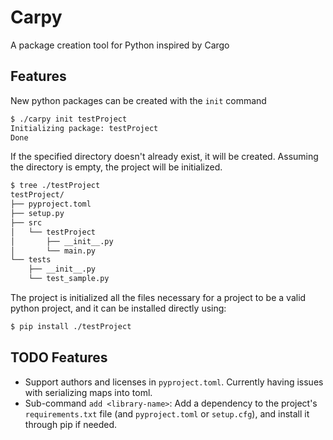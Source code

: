 # Carpy

A package creation tool for Python inspired by Cargo

## Features

New python packages can be created with the `init` command

```bash
$ ./carpy init testProject
Initializing package: testProject
Done
```

If the specified directory doesn't already exist, it will be created. Assuming the directory is empty, the project will be initialized.

```bash
$ tree ./testProject
testProject/
├── pyproject.toml
├── setup.py
├── src
│   └── testProject
│       ├── __init__.py
│       └── main.py
└── tests
    ├── __init__.py
    └── test_sample.py
```

The project is initialized all the files necessary for a project to be a valid python project, and it can be installed directly using:

```bash
$ pip install ./testProject
```

## TODO Features

* Support authors and licenses in `pyproject.toml`. Currently having issues with serializing maps into toml.
* Sub-command `add <library-name>`: Add a dependency to the project's `requirements.txt` file (and `pyproject.toml` or `setup.cfg`), and install it through pip if needed.
